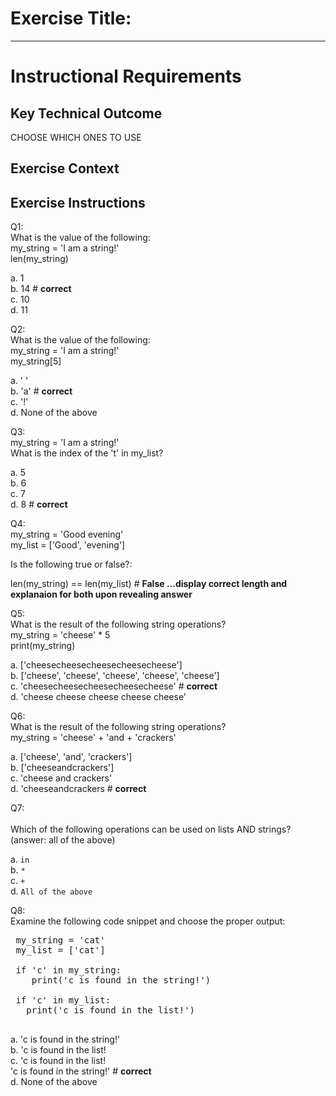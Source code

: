 # Exercise Title:
---
# Instructional Requirements
## Key Technical Outcome

CHOOSE WHICH ONES TO USE

## Exercise Context

## Exercise Instructions

Q1:<br>
What is the value of the following:<br>
my_string = 'I am a string!'<br>
len(my_string)

a. 1 <br>
b. 14 # <b> correct </b> <br>
c. 10 <br>
d. 11 <br>

Q2:<br>
What is the value of the following:<br>
my_string = 'I am a string!'<br>
my_string[5]

a. ' '  <br>
b. 'a' # <b> correct </b> <br>
c. '!' <br>
d. None of the above

Q3:<br>
my_string = 'I am a string!'<br>
What is the index of the 't' in my_list?

a. 5 <br>
b. 6 <br>
c. 7 <br>
d. 8 # <b> correct </b>

Q4:<br>
my_string = 'Good evening'<br>
my_list = ['Good', 'evening']

Is the following true or false?:

len(my_string) == len(my_list) # <b> False ...display correct length and explanaion for both upon revealing answer </b>
 
Q5:<br>
What is the result of the following string operations?<br>
my_string = 'cheese' * 5<br>
print(my_string)
 
a. ['cheesecheesecheesecheesecheese'] <br>
b. ['cheese', 'cheese', 'cheese', 'cheese', 'cheese'] <br>
c. 'cheesecheesecheesecheesecheese' # <b> correct </b> <br>
d. 'cheese cheese cheese cheese cheese' <br>
   
Q6:<br>
What is the result of the following string operations?<br>
my_string = 'cheese' + 'and + 'crackers'

a. ['cheese', 'and', 'crackers'] <br>
b. ['cheeseandcrackers'] <br>
c. 'cheese and crackers'  <br>
d. 'cheeseandcrackers # <b> correct </b> <br>
   
Q7:<br>   
Which of the following operations can be used on lists AND strings? (answer: all of the above)
 
a. <code>in</code><br>
b. <code>*</code> <br>
c. <code>+</code> <br>
d. <code>All of the above</code>

Q8:<br>
Examine the following code snippet and choose the proper output:
 
 <pre>
 my_string = 'cat'
 my_list = ['cat']
  
 if 'c' in my_string:
    print('c is found in the string!')
 
 if 'c' in my_list:
   print('c is found in the list!')
 </pre>

a. 'c is found in the string!'<br>
b. 'c is found in the list!<br>
c. 'c is found in the list! <br>
   'c is found in the string!' # <b> correct </b><br>
d. None of the above <br>

